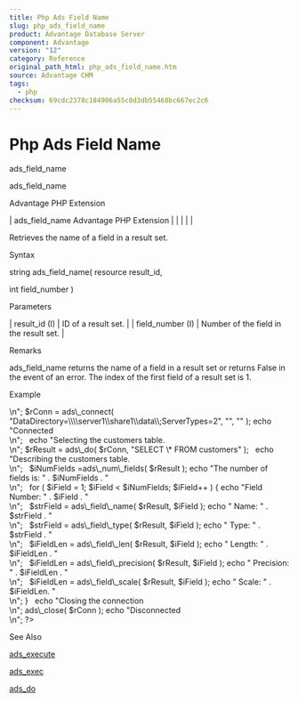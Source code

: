 ```yaml
---
title: Php Ads Field Name
slug: php_ads_field_name
product: Advantage Database Server
component: Advantage
version: "12"
category: Reference
original_path_html: php_ads_field_name.htm
source: Advantage CHM
tags:
  - php
checksum: 69cdc2378c184906a55c8d3db55468bc667ec2c6
---
```


# Php Ads Field Name

ads\_field\_name

ads\_field\_name

Advantage PHP Extension

| ads\_field\_name  Advantage PHP Extension |  |  |  |  |

Retrieves the name of a field in a result set.

Syntax

string ads\_field\_name( resource result\_id,

int field\_number )

Parameters

| result\_id (I) | ID of a result set. |
| field\_number (I) | Number of the field in the result set. |

Remarks

ads\_field\_name returns the name of a field in a result set or returns False in the event of an error. The index of the first field of a result set is 1.

Example

<?

echo "Connecting to Server<br>\n";

$rConn = ads\_connect( "DataDirectory=\\\\server1\\share1\\data\\;ServerTypes=2", "", "" );

echo "Connected<br>\n";

 

echo "Selecting the customers table.<br>\n";

$rResult = ads\_do( $rConn, "SELECT \* FROM customers" );

 

echo "Describing the customers table.<br>\n";

 

$iNumFields =ads\_num\_fields( $rResult );

echo "The number of fields is: " . $iNumFields . "<br>\n";

 

for ( $iField = 1; $iField < $iNumFields; $iField++ )

{

echo "Field Number: " . $iField . "<br>\n";

 

$strField = ads\_field\_name( $rResult, $iField );

echo " Name: " . $strField . "<br>\n";

 

$strField = ads\_field\_type( $rResult, $iField );

echo " Type: " . $strField . "<br>\n";

 

$iFieldLen = ads\_field\_len( $rResult, $iField );

echo " Length: " . $iFieldLen . "<br>\n";

 

$iFieldLen = ads\_field\_precision( $rResult, $iField );

echo " Precision: " . $iFieldLen . "<br>\n";

 

$iFieldLen = ads\_field\_scale( $rResult, $iField );

echo " Scale: " . $iFieldLen. "<br>\n";

}

 

echo "Closing the connection<br>\n";

ads\_close( $rConn );

echo "Disconnected<br>\n";

?>

See Also

[ads\_execute](php_ads_execute.md)

[ads\_exec](php_ads_exec.md)

[ads\_do](php_ads_do.md)
